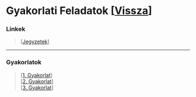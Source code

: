 # Gyakorlati Feladatok [[Vissza](https://github.com/OraveczJozsef/ME_BRZGJZ/tree/main/P%C3%A1rhuzamos%20Algoritmusok)]

### Linkek
> [[Jegyzetek](https://www.uni-miskolc.hu/~matip/grafika/)]
----
### Gyakorlatok
> [[1. Gyakorlat](https://github.com/OraveczJozsef/ME_BRZGJZ/tree/main/P%C3%A1rhuzamos%20Algoritmusok/Gyakorlati%20Feladatok/1%20Gyakorlat)]\
> [[2. Gyakorlat](https://github.com/OraveczJozsef/ME_BRZGJZ/tree/main/P%C3%A1rhuzamos%20Algoritmusok/Gyakorlati%20Feladatok/2%20Gyakorlat)]\
> [[3. Gyakorlat]()]